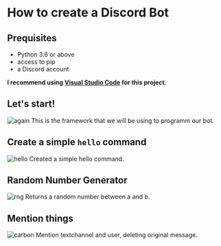 # How to create a Discord Bot

## Prequisites
+ Python 3.6 or above
+ access to pip
+ a Discord account

**I recommend using [Visual Studio Code](https://code.visualstudio.com/) for this project.**
## Let's start!
![again](https://user-images.githubusercontent.com/71967547/134800460-12f57149-8bf6-432f-8f57-285523b6014b.png)
This is the framework that we will be using to programm our bot.
## Create a simple `hello` command
![hello](https://user-images.githubusercontent.com/71967547/134800560-fa3012b8-1f4a-416e-8f18-eb79441a29da.png)
Created a simple hello command.
## Random Number Generator
![rng](https://user-images.githubusercontent.com/71967547/134800742-eb89d277-0be7-4b36-ba7a-c229f173cf47.png)
Returns a random number between a and b.
## Mention things
![carbon](https://user-images.githubusercontent.com/71967547/134801836-5af4c995-2e93-47aa-a385-7315897fd16d.png)
Mention textchannel and user, deleting original message.
